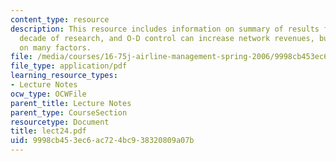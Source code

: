 ```yaml
---
content_type: resource
description: This resource includes information on summary of results from over a
  decade of research, and O-D control can increase network revenues, but impact depends
  on many factors.
file: /media/courses/16-75j-airline-management-spring-2006/9998cb453ec6ac724bc938320809a07b_lect24.pdf
file_type: application/pdf
learning_resource_types:
- Lecture Notes
ocw_type: OCWFile
parent_title: Lecture Notes
parent_type: CourseSection
resourcetype: Document
title: lect24.pdf
uid: 9998cb45-3ec6-ac72-4bc9-38320809a07b
---
```

